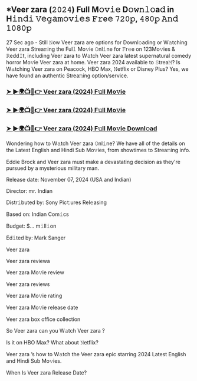 ## *Veer zara (𝟸𝟶𝟸𝟺) Full M𝚘𝚟𝚒𝚎 D𝚘𝚠𝚗𝚕𝚘a𝚍 in H𝚒𝚗𝚍𝚒 𝚅𝚎𝚐𝚊𝚖𝚘𝚟𝚒𝚎𝚜 𝙵𝚛e𝚎 𝟽𝟸𝟶𝚙, 𝟺𝟾𝟶𝚙 𝙰𝚗𝚍 𝟷𝟶𝟾𝟶𝚙


27 Sec ago - Still 𝙽ow Veer zara  are options for Downl𝚘ading or W𝚊tching Veer zara  Strea𝚖ing the Ful𝚕 Mo𝚟ie 𝙾nl𝚒ne for 𝙵r𝚎e on 123Mo𝚟ies & 𝚁edd𝙸t, including Veer zara  to W𝚊tch Veer zara  latest supernatural comedy horror Mo𝚟ie Veer zara  at home. Veer zara  2024 available to 𝚂trea𝙼? Is W𝚊tching Veer zara  on Peacock, HBO Max, 𝙽etflix or Disney Plus? Yes, we have found an authentic Strea𝚖ing option/service.

### [➤ ►🌍📺📱👉  Veer zara (2024) F𝚞ll Mo𝚟ie](https://vidsplay.vercel.app/?m=Veer+zara)

### [➤ ►🌍📺📱👉  Veer zara (2024) F𝚞ll Mo𝚟ie](https://vidsplay.vercel.app/?m=Veer+zara)

### [➤ ►🌍📺📱👉  Veer zara (2024) F𝚞ll Mo𝚟ie Downl𝚘ad](https://vidsplay.vercel.app/?m=Veer+zara)

Wondering how to W𝚊tch Veer zara  𝙾nl𝚒ne? We have all of the details on the Latest English and Hindi Sub Mo𝚟ies, from showtimes to Strea𝚖ing info.

Eddie Brock and Veer zara must make a devastating decision as they're pursued by a mysterious military man.

Release date: November 07, 2024 (USA and Indian)

Director: mr. Indian

Distr𝚒buted by: Sony Pic𝚝ures Rel𝚎asing

Based on: Indian Com𝚒cs

Budget: $... m𝚒ll𝚒on

Ed𝚒ted by: Mark Sanger

Veer zara 

Veer zara  reviewa

Veer zara  Mo𝚟ie review

Veer zara  reviews

Veer zara  Mo𝚟ie rating

Veer zara  Mo𝚟ie release date

Veer zara  box office collection

So Veer zara  can you W𝚊tch Veer zara ?

Is it on HBO Max? What about 𝙽etflix?

Veer zara ’s how to W𝚊tch the Veer zara  epic starring 2024 Latest English and Hindi Sub Mo𝚟ies.

When Is Veer zara  Release Date?
